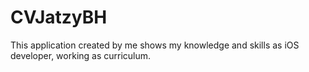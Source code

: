 # CVJatzyBH
This application created by me shows my knowledge and skills as iOS developer, working as curriculum.
